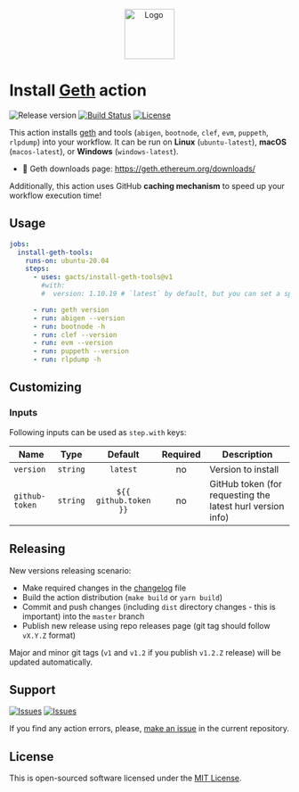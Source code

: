 <p align="center">
  <img src="https://user-images.githubusercontent.com/7326800/176276668-106932ec-bde4-4a91-8390-c826bb9d5075.png" alt="Logo" width="90" />
</p>

# Install [Geth][geth] action

![Release version][badge_release_version]
[![Build Status][badge_build]][link_build]
[![License][badge_license]][link_license]

This action installs [geth][geth] and tools (`abigen`, `bootnode`, `clef`, `evm`, `puppeth`, `rlpdump`) into your workflow. It can be run on **Linux** (`ubuntu-latest`), **macOS** (`macos-latest`), or **Windows** (`windows-latest`).

- 🚀 Geth downloads page: <https://geth.ethereum.org/downloads/>

Additionally, this action uses GitHub **caching mechanism** to speed up your workflow execution time!

## Usage

```yaml
jobs:
  install-geth-tools:
    runs-on: ubuntu-20.04
    steps:
      - uses: gacts/install-geth-tools@v1
        #with:
        #  version: 1.10.19 # `latest` by default, but you can set a specific version to install, e.g.: `1.10.19`

      - run: geth version
      - run: abigen --version
      - run: bootnode -h
      - run: clef --version
      - run: evm --version
      - run: puppeth --version
      - run: rlpdump -h
```

## Customizing

### Inputs

Following inputs can be used as `step.with` keys:

| Name           |   Type   |        Default        | Required | Description                                                |
|----------------|:--------:|:---------------------:|:--------:|------------------------------------------------------------|
| `version`      | `string` |       `latest`        |    no    | Version to install                                         |
| `github-token` | `string` | `${{ github.token }}` |    no    | GitHub token (for requesting the latest hurl version info) |

## Releasing

New versions releasing scenario:

- Make required changes in the [changelog](CHANGELOG.md) file
- Build the action distribution (`make build` or `yarn build`)
- Commit and push changes (including `dist` directory changes - this is important) into the `master` branch
- Publish new release using repo releases page (git tag should follow `vX.Y.Z` format)

Major and minor git tags (`v1` and `v1.2` if you publish `v1.2.Z` release) will be updated automatically.

## Support

[![Issues][badge_issues]][link_issues]
[![Issues][badge_pulls]][link_pulls]

If you find any action errors, please, [make an issue][link_create_issue] in the current repository.

## License

This is open-sourced software licensed under the [MIT License][link_license].

[badge_build]:https://img.shields.io/github/workflow/status/gacts/install-geth-tools/tests?maxAge=30
[badge_release_version]:https://img.shields.io/github/release/gacts/install-geth-tools.svg?maxAge=30
[badge_license]:https://img.shields.io/github/license/gacts/install-geth-tools.svg?longCache=true
[badge_release_date]:https://img.shields.io/github/release-date/gacts/install-geth-tools.svg?maxAge=180
[badge_commits_since_release]:https://img.shields.io/github/commits-since/gacts/install-geth-tools/latest.svg?maxAge=45
[badge_issues]:https://img.shields.io/github/issues/gacts/install-geth-tools.svg?maxAge=45
[badge_pulls]:https://img.shields.io/github/issues-pr/gacts/install-geth-tools.svg?maxAge=45

[link_build]:https://github.com/gacts/install-geth-tools/actions
[link_license]:https://github.com/gacts/install-geth-tools/blob/master/LICENSE
[link_issues]:https://github.com/gacts/install-geth-tools/issues
[link_create_issue]:https://github.com/gacts/install-geth-tools/issues/new
[link_pulls]:https://github.com/gacts/install-geth-tools/pulls

[geth]:https://geth.ethereum.org/
